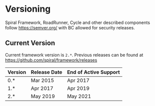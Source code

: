 # Versioning
Spiral Framework, RoadRunner, Cycle and other described components follow https://semver.org/ with BC allowed for security 
releases.

## Current Version
Current framework version is `2.*`. Previous releases can be found at https://github.com/spiral/framework/releases

Version | Release Date | End of Active Support
---     | ---          | ---
0.*     | Mar 2015     | Apr 2017
1.*     | Apr 2017     | Apr 2019 
2.*     | May 2019     | May 2021
